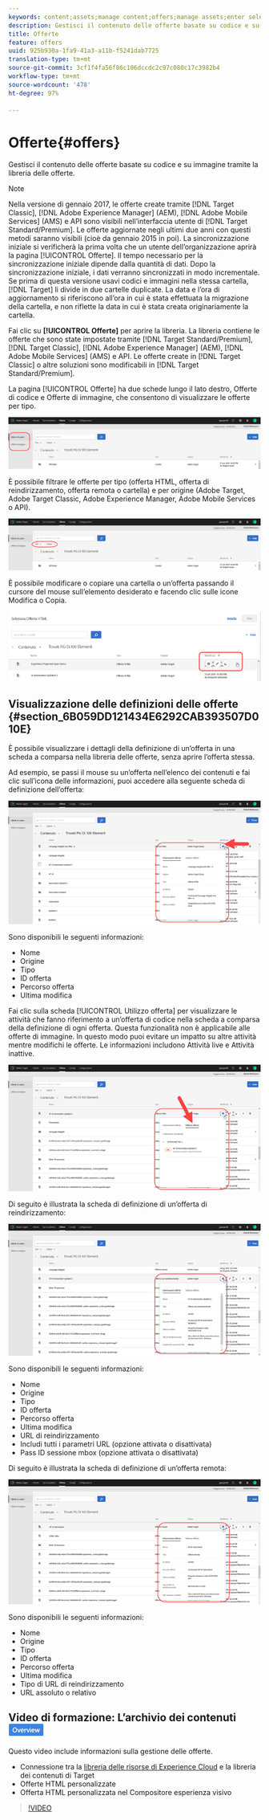 ```yaml
---
keywords: content;assets;manage content;offers;manage assets;enter selection mode;selection mode
description: Gestisci il contenuto delle offerte basate su codice e su immagine tramite la libreria delle offerte.
title: Offerte
feature: offers
uuid: 925b930a-1fa9-41a3-a11b-f5241dab7725
translation-type: tm+mt
source-git-commit: 3cf1f4fa56f86c106dccdc2c97c080c17c3982b4
workflow-type: tm+mt
source-wordcount: '478'
ht-degree: 97%

---
```



# Offerte{#offers}

Gestisci il contenuto delle offerte basate su codice e su immagine tramite la libreria delle offerte.

>[!NOTE]
>
>Nella versione di gennaio 2017, le offerte create tramite [!DNL Target Classic], [!DNL Adobe Experience Manager] (AEM), [!DNL Adobe Mobile Services] (AMS) e API sono visibili nell’interfaccia utente di [!DNL Target Standard/Premium]. Le offerte aggiornate negli ultimi due anni con questi metodi saranno visibili (cioè da gennaio 2015 in poi). La sincronizzazione iniziale si verificherà la prima volta che un utente dell’organizzazione aprirà la pagina [!UICONTROL Offerte]. Il tempo necessario per la sincronizzazione iniziale dipende dalla quantità di dati. Dopo la sincronizzazione iniziale, i dati verranno sincronizzati in modo incrementale. Se prima di questa versione usavi codici e immagini nella stessa cartella, [!DNL Target] li divide in due cartelle duplicate. La data e l’ora di aggiornamento si riferiscono all’ora in cui è stata effettuata la migrazione della cartella, e non riflette la data in cui è stata creata originariamente la cartella.

Fai clic su **[!UICONTROL Offerte]** per aprire la libreria. La libreria contiene le offerte che sono state impostate tramite [!DNL Target Standard/Premium], [!DNL Target Classic], [!DNL Adobe Experience Manager] (AEM), [!DNL Adobe Mobile Services] (AMS) e API. Le offerte create in [!DNL Target Classic] o altre soluzioni sono modificabili in [!DNL Target Standard/Premium].

La pagina [!UICONTROL Offerte] ha due schede lungo il lato destro, Offerte di codice e Offerte di immagine, che consentono di visualizzare le offerte per tipo.

![](assets/offers_page.png)

È possibile filtrare le offerte per tipo (offerta HTML, offerta di reindirizzamento, offerta remota o cartella) e per origine (Adobe Target, Adobe Target Classic, Adobe Experience Manager, Adobe Mobile Services o API).

![](assets/offers_filter.png)

È possibile modificare o copiare una cartella o un’offerta passando il cursore del mouse sull’elemento desiderato e facendo clic sulle icone Modifica o Copia.

![](assets/offer-picker-large.png)

## Visualizzazione delle definizioni delle offerte {#section_6B059DD121434E6292CAB393507D010E}

È possibile visualizzare i dettagli della definizione di un’offerta in una scheda a comparsa nella libreria delle offerte, senza aprire l’offerta stessa.

Ad esempio, se passi il mouse su un’offerta nell’elenco dei contenuti e fai clic sull’icona delle informazioni, puoi accedere alla seguente scheda di definizione dell’offerta:

![](assets/offer-card-html.png)

Sono disponibili le seguenti informazioni:

* Nome
* Origine
* Tipo
* ID offerta
* Percorso offerta
* Ultima modifica

Fai clic sulla scheda [!UICONTROL Utilizzo offerta] per visualizzare le attività che fanno riferimento a un’offerta di codice nella scheda a comparsa della definizione di ogni offerta. Questa funzionalità non è applicabile alle offerte di immagine. In questo modo puoi evitare un impatto su altre attività mentre modifichi le offerte. Le informazioni includono Attività live e Attività inattive.

![](assets/offer-card-usage.png)

Di seguito è illustrata la scheda di definizione di un’offerta di reindirizzamento:

![](assets/offer-card-redirect.png)

Sono disponibili le seguenti informazioni:

* Nome
* Origine
* Tipo
* ID offerta
* Percorso offerta
* Ultima modifica
* URL di reindirizzamento
* Includi tutti i parametri URL (opzione attivata o disattivata)
* Pass ID sessione mbox (opzione attivata o disattivata)

Di seguito è illustrata la scheda di definizione di un’offerta remota:

![](assets/offer-card-remote.png)

Sono disponibili le seguenti informazioni:

* Nome
* Origine
* Tipo
* ID offerta
* Percorso offerta
* Ultima modifica
* Tipo di URL di reindirizzamento
* URL assoluto o relativo

## Video di formazione: L’archivio dei contenuti ![badge Panoramica](/help/assets/overview.png)

Questo video include informazioni sulla gestione delle offerte.

* Connessione tra la [libreria delle risorse di Experience Cloud](https://docs.adobe.com/content/help/en/core-services/interface/assets/creative-cloud.html) e la libreria dei contenuti di Target
* Offerte HTML personalizzate
* Offerta HTML personalizzata nel Compositore esperienza visivo

>[!VIDEO](https://video.tv.adobe.com/v/17387)